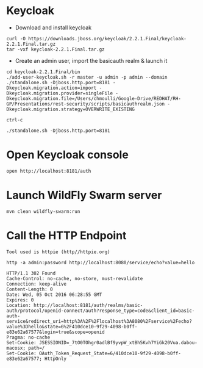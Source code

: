 # Keycloak

* Download and install keycloak
```
curl -O https://downloads.jboss.org/keycloak/2.2.1.Final/keycloak-2.2.1.Final.tar.gz
tar -vxf keycloak-2.2.1.Final.tar.gz
```    
* Create an admin user, import the basicauth realm  & launch it
```
cd keycloak-2.2.1.Final/bin
./add-user-keycloak.sh -r master -u admin -p admin --domain
./standalone.sh -Djboss.http.port=8181 -Dkeycloak.migration.action=import -Dkeycloak.migration.provider=singleFile -Dkeycloak.migration.file=/Users/chmoulli/Google-Drive/REDHAT/RH-GP/Presentations/rest-security/scripts/basicauthrealm.json -Dkeycloak.migration.strategy=OVERWRITE_EXISTING

ctrl-c
    
./standalone.sh -Djboss.http.port=8181
```    
# Open Keycloak console

    open http://localhost:8181/auth
    
# Launch WildFly Swarm server

    mvn clean wildfly-swarm:run
    
# Call the HTTP Endpoint
    
    Tool used is httpie (http//httpie.org)
    
    http -a admin:password http://localhost:8080/service/echo?value=hello
    
    HTTP/1.1 302 Found
    Cache-Control: no-cache, no-store, must-revalidate
    Connection: keep-alive
    Content-Length: 0
    Date: Wed, 05 Oct 2016 06:28:55 GMT
    Expires: 0
    Location: http://localhost:8181/auth/realms/basic-auth/protocol/openid-connect/auth?response_type=code&client_id=basic-auth-service&redirect_uri=http%3A%2F%2Flocalhost%3A8080%2Fservice%2Fecho?value%3Dhello&state=6%2F410dce10-9f29-4098-b0ff-e83e62a67577&login=true&scope=openid
    Pragma: no-cache
    Set-Cookie: JSESSIONID=_7tO0TOhgr0adlBf9yvpW_xtBh5Kvh7YiGk20Vua.dabou-macosx; path=/
    Set-Cookie: OAuth_Token_Request_State=6/410dce10-9f29-4098-b0ff-e83e62a67577; HttpOnly

